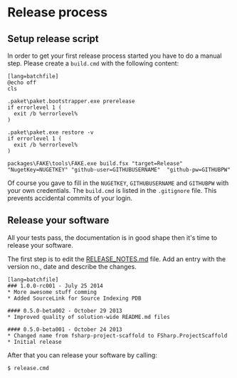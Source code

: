# Release process

## Setup release script
 
In order to get your first release process started you have to do a manual step. Please create a `build.cmd` with the following content:

    [lang=batchfile]
    @echo off
    cls
    
    .paket\paket.bootstrapper.exe prerelease
    if errorlevel 1 (
      exit /b %errorlevel%
    )
    
    .paket\paket.exe restore -v
    if errorlevel 1 (
      exit /b %errorlevel%
    )
    
    packages\FAKE\tools\FAKE.exe build.fsx "target=Release" "NugetKey=NUGETKEY" "github-user=GITHUBUSERNAME"  "github-pw=GITHUBPW"
    
Of course you gave to fill in the ``NUGETKEY``, ``GITHUBUSERNAME`` and ``GITHUBPW`` with your own credentials.
The `build.cmd` is listed in the `.gitignore` file. This prevents accidental commits of your login.

## Release your software

All your tests pass, the documentation is in good shape then it's time to release your software.

The first step is to edit the [RELEASE_NOTES.md](https://github.com/fsprojects/ProjectScaffold/blob/master/RELEASE_NOTES.md) file. Add an entry with the version no., date and describe the changes.

    [lang=batchfile]
    ### 1.0.0-rc001 - July 25 2014
    * More awesome stuff comming
    * Added SourceLink for Source Indexing PDB
             
    #### 0.5.0-beta002 - October 29 2013
    * Improved quality of solution-wide README.md files
    
    #### 0.5.0-beta001 - October 24 2013
    * Changed name from fsharp-project-scaffold to FSharp.ProjectScaffold
    * Initial release                                                                                                     

After that you can release your software by calling:
 
    $ release.cmd